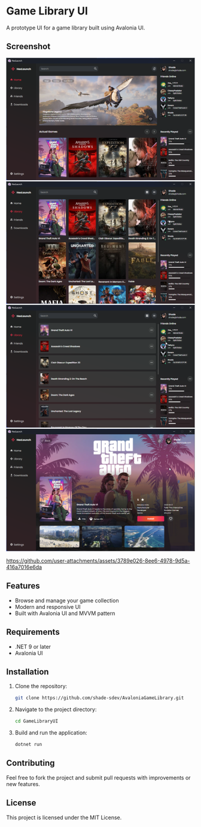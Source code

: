 # Game Library UI

A prototype UI for a game library built using Avalonia UI.

## Screenshot

![Game Library UI](HexLaunch/Assets/S1.png)
![Game Library UI](HexLaunch/Assets/S2.png)
![Game Library UI](HexLaunch/Assets/S3.png)
![Game Library UI](HexLaunch/Assets/S4.png)

https://github.com/user-attachments/assets/3789e026-8ee6-4978-9d5a-416a7016e6da

## Features
- Browse and manage your game collection
- Modern and responsive UI
- Built with Avalonia UI and MVVM pattern

## Requirements
- .NET 9 or later
- Avalonia UI

## Installation
1. Clone the repository:
   ```sh
   git clone https://github.com/shade-sdev/AvaloniaGameLibrary.git
   ```
2. Navigate to the project directory:
   ```sh
   cd GameLibraryUI
   ```
3. Build and run the application:
   ```sh
   dotnet run
   ```

## Contributing
Feel free to fork the project and submit pull requests with improvements or new features.

## License
This project is licensed under the MIT License.

